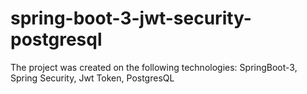 # spring-boot-3-jwt-security-postgresql
The project was created on the following technologies: SpringBoot-3, Spring Security, Jwt Token, PostgresQL
